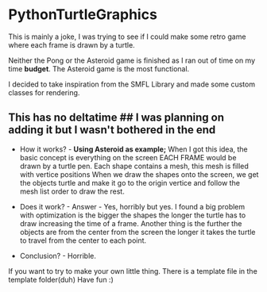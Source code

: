 # PythonTurtleGraphics
This is mainly a joke, I was trying to see if I could make some retro game where each frame is drawn by a turtle.


Neither the Pong or the Asteroid game is finished as I ran out of time on my time **budget**.
The Asteroid game is the most functional.

I decided to take inspiration from the SMFL Library and made some custom classes for rendering.

## This has no deltatime ## I was planning on adding it but I wasn't bothered in the end

- How it works? -
**Using Asteroid as example;**
    When I got this idea, the basic concept is everything on the screen EACH FRAME would be drawn by a turtle pen.
    Each shape contains a mesh, this mesh is filled with vertice positions
    When we draw the shapes onto the screen, we get the objects turtle and make it go to the origin vertice and follow the mesh list order to draw the rest.
   
- Does it work? -
  Answer - Yes, horribly but yes.
  I found a big problem with optimization is the bigger the shapes the longer the turtle has to draw increasing the time of a frame.
  Another thing is the further the objects are from the center from the screen the longer it takes the turtle to travel from the center to each point.
 
 
- Conclusion? -
  Horrible.
  
  
  
  
If you want to try to make your own little thing.
There is a template file in the template folder(duh)
Have fun :) 
